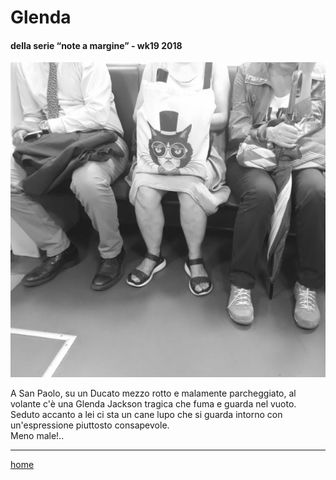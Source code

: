 ﻿
# Glenda  

#### della serie “note a margine” - wk19 2018  
![](/interarete016.png "Roma Fiumicino - sad cat")  
 
A San Paolo, su un Ducato mezzo rotto e malamente parcheggiato, al volante c'è una Glenda Jackson tragica che fuma e guarda nel vuoto.  
Seduto accanto a lei ci sta un cane lupo che si guarda intorno con un'espressione piuttosto consapevole.  
Meno male!..  

---  
[home](/interarete.md)    

